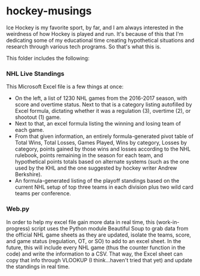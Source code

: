 # hockey-musings

Ice Hockey is my favorite sport, by far, and I am always interested in the weirdness 
of how Hockey is played and run. It's because of this that I'm dedicating some of my
educational time creating hypothetical situations and research through various tech programs.
So that's what this is.

This folder includes the following:
### NHL Live Standings
This Microsoft Excel file is a few things at once: 
  * On the left, a list of 1230 NHL games from the 2016-2017 season, with score and overtime status. Next to that is a category listing autofilled by Excel formula, dictating whether it was a regulation (3), overtime (2), or shootout (1) game.
  * Next to that, an excel formula listing the winning and losing team of each game.
  * From that given information, an entirely formula-generated pivot table of Total Wins, Total Losses, Games Played, Wins by category, Losses by category, points gained by those wins and losses according to the NHL rulebook, points remaining in the season for each team, and hypothetical points totals based on alternate systems (such as the one used by the KHL and the one suggested by hockey writer Andrew Berkshire).
  * An formula-generated listing of the playoff standings based on the current NHL setup of top three teams in each division plus two wild card teams per conference.
### Web.py
In order to help my excel file gain more data in real time, this (work-in-progress) script uses the Python module Beautiful Soup to grab data from the official NHL game sheets as they are updated, isolate the teams, score, and game status (regulation, OT, or SO) to add to an excel sheet. In the future, this will include every NHL game (thus the counter function in the code) and write the information to a CSV. That way, the Excel sheet can copy that info through VLOOKUP (I think...haven't tried that yet) and update the standings in real time.
